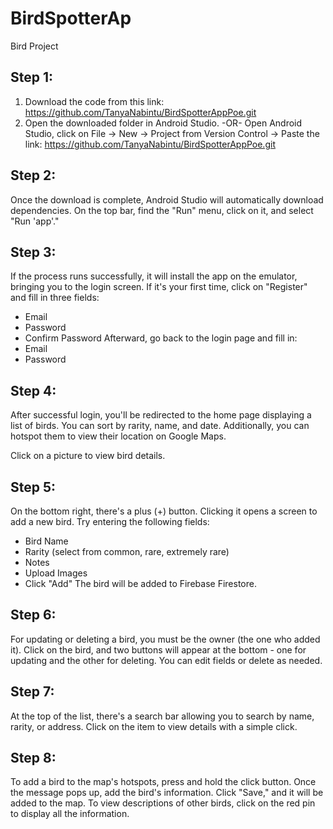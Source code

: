 # BirdSpotterAp
Bird Project

## Step 1:
1. Download the code from this link: https://github.com/TanyaNabintu/BirdSpotterAppPoe.git
2. Open the downloaded folder in Android Studio.
   -OR-
   Open Android Studio, click on File -> New -> Project from Version Control -> Paste the link: https://github.com/TanyaNabintu/BirdSpotterAppPoe.git

## Step 2:
Once the download is complete, Android Studio will automatically download dependencies.
On the top bar, find the "Run" menu, click on it, and select "Run 'app'."

## Step 3:
If the process runs successfully, it will install the app on the emulator, bringing you to the login screen. If it's your first time, click on "Register" and fill in three fields:
   - Email
   - Password
   - Confirm Password
Afterward, go back to the login page and fill in:
   - Email
   - Password

## Step 4:
After successful login, you'll be redirected to the home page displaying a list of birds. You can sort by rarity, name, and date. Additionally, you can hotspot them to view their location on Google Maps.

Click on a picture to view bird details.

## Step 5:
On the bottom right, there's a plus (+) button. Clicking it opens a screen to add a new bird. Try entering the following fields:
   - Bird Name
   - Rarity (select from common, rare, extremely rare)
   - Notes
   - Upload Images
   - Click "Add"
The bird will be added to Firebase Firestore.

## Step 6:
For updating or deleting a bird, you must be the owner (the one who added it). Click on the bird, and two buttons will appear at the bottom - one for updating and the other for deleting. You can edit fields or delete as needed.

## Step 7:
At the top of the list, there's a search bar allowing you to search by name, rarity, or address. Click on the item to view details with a simple click.

## Step 8:
To add a bird to the map's hotspots, press and hold the click button. Once the message pops up, add the bird's information. Click "Save," and it will be added to the map. To view descriptions of other birds, click on the red pin to display all the information.
